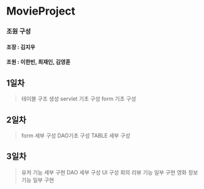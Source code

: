 # MovieProject
### 조원 구성
#### 조장 : 김지우
#### 조원 : 이한빈, 최재인, 김영훈

## 1일차

> 테이블 구조 생성
> servlet 기초 구성
> form 기초 구성

## 2일차

> form 세부 구성
> DAO기초 구성
> TABLE 세부 구성

## 3일차

> 유저 기능 세부 구현
> DAO 세부 구성
> UI 구성 회의
> 리뷰 기능 일부 구현
> 영화 정보 기능 일부 구현

